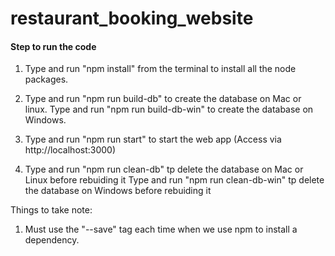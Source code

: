 # restaurant_booking_website

#### Step to run the code ####

1. Type and run "npm install" from the terminal to install all the node packages. 
2. Type and run "npm run build-db" to create the database on Mac or linux.
   Type and run "npm run build-db-win" to create the database on Windows.
3. Type and run "npm run start" to start the web app (Access via http://localhost:3000)

4. Type and run "npm run clean-db" tp delete the database on Mac or Linux before rebuiding it
   Type and run "npm run clean-db-win" tp delete the database on Windows before rebuiding it

Things to take note: 
1. Must use the "--save" tag each time when we use npm to install a dependency. 
